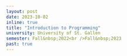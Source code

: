 ```yaml
---
layout: post
date: 2023-10-02
inline: true
title: "Introduction to Programming"
university: University of St. Gallen
semester: Fall&nbsp;2022<br />Fall&nbsp;2023
past: true
---
```

